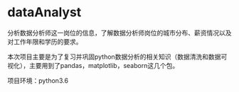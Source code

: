 # dataAnalyst
分析数据分析师这一岗位的信息，了解数据分析师岗位的城市分布、薪资情况以及对工作年限和学历的要求。

本次项目主要是为了复习并巩固python数据分析的相关知识（数据清洗和数据可视化），主要用到了pandas，matplotlib，seaborn这几个包。

项目环境：python3.6
